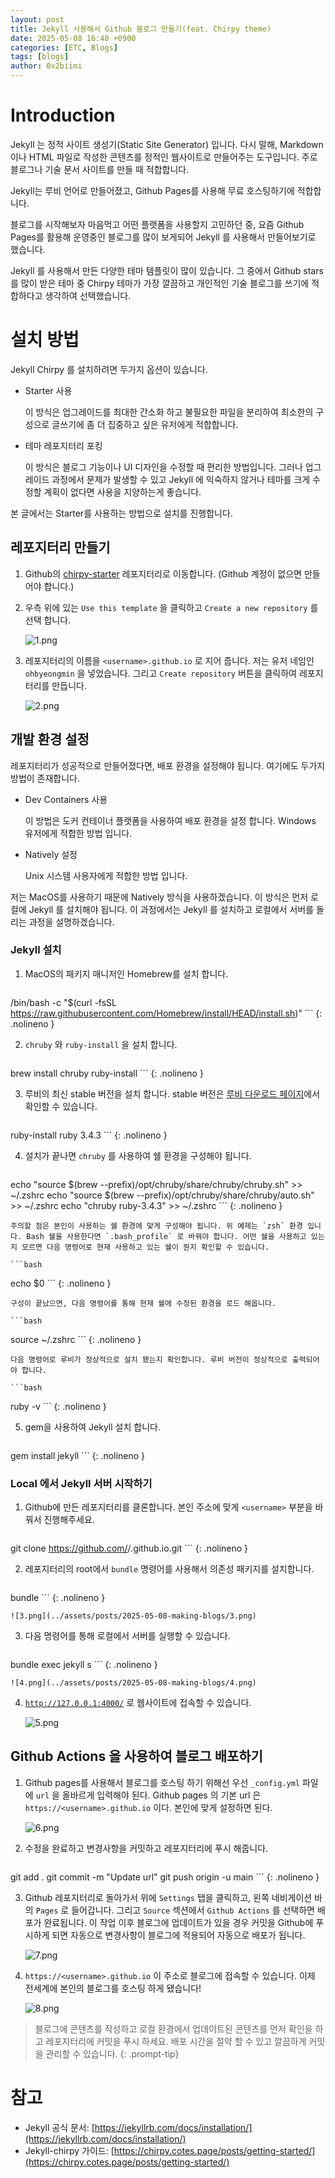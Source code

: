 ```yaml
---
layout: post
title: Jekyll 사용해서 Github 블로그 만들기(feat. Chirpy theme)
date: 2025-05-08 16:40 +0900
categories: [ETC, Blogs]
tags: [blogs]
author: 0x2biimi
---
```


# Introduction

Jekyll 는 정적 사이트 생성기(Static Site Generator) 입니다. 다시 말해, Markdown이나 HTML 파일로 작성한 콘텐츠를 정적인 웹사이트로 만들어주는 도구입니다. 주로 블로그나 기술 문서 사이트를 만들 때 적합합니다.

Jekyll는 루비 언어로 만들어졌고, Github Pages를 사용해 무료 호스팅하기에 적합합니다.

블로그를 시작해보자 마음먹고 어떤 플랫폼을 사용할지 고민하던 중, 요즘 Github Pages를 활용해 운영중인 블로그를 많이 보게되어 Jekyll 를 사용해서 만들어보기로 했습니다.

Jekyll 를 사용해서 만든 다양한 테마 템플릿이 많이 있습니다. 그 중에서 Github stars를 많이 받은 테마 중 Chirpy 테마가 가장 깔끔하고 개인적인 기술 블로그를 쓰기에 적합하다고 생각하여 선택했습니다.

# 설치 방법

Jekyll Chirpy 를 설치하려면 두가지 옵션이 있습니다.

- Starter 사용
    
    이 방식은 업그레이드를 최대한 간소화 하고 불필요한 파일을 분리하여 최소한의 구성으로 글쓰기에 좀 더 집중하고 싶은 유저에게 적합합니다.
    
- 테마 레포지터리 포킹
    
    이 방식은 블로그 기능이나 UI 디자인을 수정할 때 편리한 방법입니다. 그러나 업그레이드 과정에서 문제가 발생할 수 있고 Jekyll 에 익숙하지 않거나 테마를 크게 수정할 계획이 없다면 사용을 지양하는게 좋습니다.
    

본 글에서는 Starter를 사용하는 방법으로 설치를 진행합니다.

## 레포지터리 만들기

1. Github의 [chirpy-starter](https://github.com/cotes2020/chirpy-starter) 레포지터리로 이동합니다. (Github 계정이 없으면 만들어야 합니다.)
2. 우측 위에 있는 `Use this template` 을 클릭하고 `Create a new repository` 를 선택 합니다.
    
    ![1.png](../assets/posts/2025-05-08-making-blogs/1.png)
    
3. 레포지터리의 이름을 `<username>.github.io` 로 지어 줍니다. 저는 유저 네임인 `ohbyeongmin` 을 넣었습니다. 그리고 `Create repository` 버튼을 클릭하여 레포지터리를 만듭니다.
    
    ![2.png](../assets/posts/2025-05-08-making-blogs/2.png)
    

## 개발 환경 설정

레포지터리가 성공적으로 만들어졌다면, 배포 환경을 설정해야 됩니다. 여기에도 두가지 방법이 존재합니다.

- Dev Containers 사용
    
    이 방법은 도커 컨테이너 플랫폼을 사용하여 배포 환경을 설정 합니다. Windows 유저에게 적합한 방법 입니다.
    
- Natively 설정
    
    Unix 시스템 사용자에게 적합한 방법 입니다.
    

저는 MacOS를 사용하기 때문에 Natively 방식을 사용하겠습니다. 이 방식은 먼저 로컬에 Jekyll 를 설치해야 됩니다. 이 과정에서는 Jekyll 를 설치하고 로컬에서 서버를 돌리는 과정을 설명하겠습니다.

### Jekyll 설치

1. MacOS의 패키지 매니저인 Homebrew를 설치 합니다.
    
    ```bash
/bin/bash -c "$(curl -fsSL https://raw.githubusercontent.com/Homebrew/install/HEAD/install.sh)"
    ```
    {: .nolineno }
    
2. `chruby` 와 `ruby-install` 을 설치 합니다.
    
    ```bash
brew install chruby ruby-install
    ```
    {: .nolineno }
    
3. 루비의 최신 stable 버전을 설치 합니다. stable 버전은 [루비 다운로드 페이지](https://www.ruby-lang.org/en/downloads/)에서 확인할 수 있습니다.
    
    ```bash
ruby-install ruby 3.4.3
    ```
    {: .nolineno }
    
4. 설치가 끝나면 `chruby` 를 사용하여 쉘 환경을 구성해야 됩니다.
    
    ```bash
echo "source $(brew --prefix)/opt/chruby/share/chruby/chruby.sh" >> ~/.zshrc
echo "source $(brew --prefix)/opt/chruby/share/chruby/auto.sh" >> ~/.zshrc
echo "chruby ruby-3.4.3" >> ~/.zshrc
    ```
    {: .nolineno }
    
    주의할 점은 본인이 사용하는 쉘 환경에 맞게 구성해야 됩니다. 위 예제는 `zsh` 환경 입니다. Bash 쉘을 사용한다면 `.bash_profile` 로 바꿔야 합니다. 어떤 쉘을 사용하고 있는지 모르면 다음 명령어로 현재 사용하고 있는 쉘이 뭔지 확인할 수 있습니다.
    
    ```bash
echo $0
    ```
    {: .nolineno }
    
    구성이 끝났으면, 다음 명령어를 통해 현재 쉘에 수정된 환경을 로드 해옵니다.
    
    ```bash
source ~/.zshrc
    ```
    {: .nolineno }
    
    다음 명령어로 루비가 정상적으로 설치 됐는지 확인합니다. 루비 버전이 정상적으로 출력되어야 합니다.
    
    ```bash
ruby -v
    ```
    {: .nolineno }
    
5. gem을 사용하여 Jekyll 설치 합니다.
    
    ```bash
gem install jekyll
    ```
    {: .nolineno }
    

### Local 에서 Jekyll 서버 시작하기

1. Github에 만든 레포지터리를 클론합니다. 본인 주소에 맞게 `<username>` 부분을 바꿔서 진행해주세요.
    
    ```bash
git clone https://github.com/<username>/<username>.github.io.git
    ```
    {: .nolineno }
    
2. 레포지터리의 root에서 `bundle` 명령어를 사용해서 의존성 패키지를 설치합니다.
    
    ```bash
bundle
    ```
    {: .nolineno }
    
    ![3.png](../assets/posts/2025-05-08-making-blogs/3.png)
    
3. 다음 명령어를 통해 로컬에서 서버를 실행할 수 있습니다.
    
    ```bash
bundle exec jekyll s
    ```
    {: .nolineno }
    
    ![4.png](../assets/posts/2025-05-08-making-blogs/4.png)
    
4. [`http://127.0.0.1:4000/`](http://127.0.0.1:4000/) 로 웹사이트에 접속할 수 있습니다.
    
    ![5.png](../assets/posts/2025-05-08-making-blogs/5.png)
    

## Github Actions 을 사용하여 블로그 배포하기

1. Github pages를 사용해서 블로그를 호스팅 하기 위해선 우선 `_config.yml` 파일에 `url` 을 올바르게 입력해야 된다. Github pages 의 기본 url 은 `https://<username>.github.io` 이다. 본인에 맞게 설정하면 된다.
    
    ![6.png](../assets/posts/2025-05-08-making-blogs/6.png)
    
2. 수정을 완료하고 변경사항을 커밋하고 레포지터리에 푸시 해줍니다.
    
    ```bash
git add . 
git commit -m "Update url" 
git push origin -u main
    ```
    {: .nolineno }
    
3. Github 레포지터리로 돌아가서 위에 `Settings` 탭을 클릭하고, 왼쪽 네비게이션 바의 `Pages` 로 들어갑니다. 그리고 `Source` 섹션에서 `Github Actions` 를 선택하면 배포가 완료됩니다. 이 작업 이후 블로그에 업데이트가 있을 경우 커밋을 Github에 푸시하게 되면 자동으로 변경사항이 블로그에 적용되어 자동으로 배포가 됩니다.
    
    ![7.png](../assets/posts/2025-05-08-making-blogs/7.png)
    
4. `https://<username>.github.io` 이 주소로 블로그에 접속할 수 있습니다. 이제 전세계에 본인의 블로그를 호스팅 하게 됐습니다!
    
    ![8.png](../assets/posts/2025-05-08-making-blogs/8.png)
    
>블로그에 콘텐츠를 작성하고 로컬 환경에서 업데이트된 콘텐츠를 먼저 확인을 하고 레포지터리에 커밋을 푸시 하세요. 배포 시간을 절약 할 수 있고 깔끔하게 커밋을 관리할 수 있습니다.
{: .prompt-tip}
    

# 참고

- Jekyll 공식 문서: [https://jekyllrb.com/docs/installation/](https://jekyllrb.com/docs/installation/)
- Jekyll-chirpy 가이드: [https://chirpy.cotes.page/posts/getting-started/](https://chirpy.cotes.page/posts/getting-started/)

